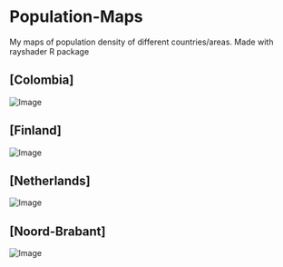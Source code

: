 # Population-Maps
My maps of population density of different countries/areas.
Made with rayshader R package

## [Colombia]
![Image](https://github.com/user-attachments/assets/421d73bd-7b82-4424-bbb1-dc8051f000ef)
## [Finland]
![Image](https://github.com/user-attachments/assets/8eff8448-bb9d-4e70-a24a-1d5a19a70f3d)
## [Netherlands]
![Image](https://github.com/user-attachments/assets/193a74d4-df0f-449e-be4a-81c94781cf79)
## [Noord-Brabant]
![Image](https://github.com/user-attachments/assets/2476c68b-9789-442d-a68a-57d1fda75945)
